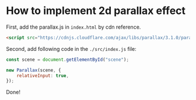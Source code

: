 # How to implement 2d parallax effect

First, add the parallax.js in `index.html` by cdn reference.

```html
<script src="https://cdnjs.cloudflare.com/ajax/libs/parallax/3.1.0/parallax.min.js"></script>
```

Second, add following code in the `./src/index.js` file:

```js
const scene = document.getElementById("scene");

new Parallax(scene, {
    relativeInput: true,
});
```

Done!
